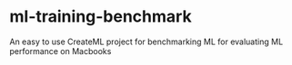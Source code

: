 # ml-training-benchmark
An easy to use CreateML project for benchmarking ML for evaluating ML performance on Macbooks
